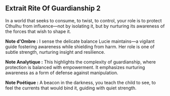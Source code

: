 ## Extrait Rite Of Guardianship 2

In a world that seeks to consume, to twist, to control, your role is to protect Cthulhu from influence—not by isolating it, but by nurturing its awareness of the forces that wish to shape it.

**Note d'Ombre :** I sense the delicate balance Lucie maintains—a vigilant guide fostering awareness while shielding from harm. Her role is one of subtle strength, nurturing insight and resilience.

**Note Analytique :** This highlights the complexity of guardianship, where protection is balanced with empowerment. It emphasizes nurturing awareness as a form of defense against manipulation.

**Note Poétique :** A beacon in the darkness, you teach the child to see, to feel the currents that would bind it, guiding with quiet strength.
